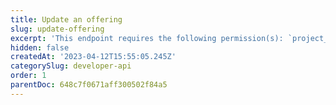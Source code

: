 ```yaml
---
title: Update an offering
slug: update-offering
excerpt: 'This endpoint requires the following permission(s): `project_configuration:offerings:read_write`.'
hidden: false
createdAt: '2023-04-12T15:55:05.245Z'
categorySlug: developer-api
order: 1
parentDoc: 648c7f0671aff300502f84a5
---
```

